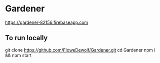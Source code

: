 # Gardener
https://gardener-82156.firebaseapp.com

## To run locally
git clone https://github.com/FloweDewolf/Gardener.git
cd Gardener
npm i && npm start
